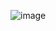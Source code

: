![image](https://github.com/mathfern/SAE-Carotte/assets/150122701/122f1ad0-9468-484e-b3e8-6c8b93d8f5b9)
